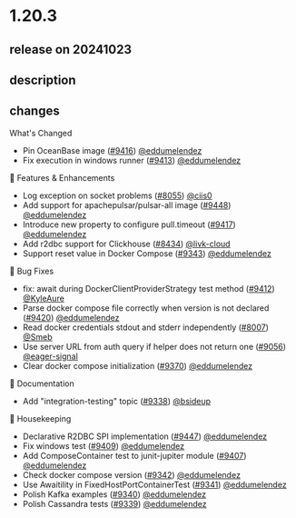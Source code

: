 # 1.20.3

## release on 20241023

## description

## changes

What's Changed

* Pin OceanBase image (<a class="issue-link js-issue-link" data-error-text="Failed to load title" data-id="2598544268" data-permission-text="Title is private" data-url="https://github.com/testcontainers/testcontainers-java/issues/9416" data-hovercard-type="pull_request" data-hovercard-url="/testcontainers/testcontainers-java/pull/9416/hovercard" href="https://github.com/testcontainers/testcontainers-java/pull/9416">#9416</a>) <a class="user-mention notranslate" data-hovercard-type="user" data-hovercard-url="/users/eddumelendez/hovercard" data-octo-click="hovercard-link-click" data-octo-dimensions="link_type:self" href="https://github.com/eddumelendez">@eddumelendez</a>
* Fix execution in windows runner (<a class="issue-link js-issue-link" data-error-text="Failed to load title" data-id="2593060981" data-permission-text="Title is private" data-url="https://github.com/testcontainers/testcontainers-java/issues/9413" data-hovercard-type="pull_request" data-hovercard-url="/testcontainers/testcontainers-java/pull/9413/hovercard" href="https://github.com/testcontainers/testcontainers-java/pull/9413">#9413</a>) <a class="user-mention notranslate" data-hovercard-type="user" data-hovercard-url="/users/eddumelendez/hovercard" data-octo-click="hovercard-link-click" data-octo-dimensions="link_type:self" href="https://github.com/eddumelendez">@eddumelendez</a>

🚀 Features & Enhancements

* Log exception on socket problems (<a class="issue-link js-issue-link" data-error-text="Failed to load title" data-id="2067168785" data-permission-text="Title is private" data-url="https://github.com/testcontainers/testcontainers-java/issues/8055" data-hovercard-type="pull_request" data-hovercard-url="/testcontainers/testcontainers-java/pull/8055/hovercard" href="https://github.com/testcontainers/testcontainers-java/pull/8055">#8055</a>) <a class="user-mention notranslate" data-hovercard-type="user" data-hovercard-url="/users/ciis0/hovercard" data-octo-click="hovercard-link-click" data-octo-dimensions="link_type:self" href="https://github.com/ciis0">@ciis0</a>
* Add support for apachepulsar/pulsar-all image (<a class="issue-link js-issue-link" data-error-text="Failed to load title" data-id="2603968417" data-permission-text="Title is private" data-url="https://github.com/testcontainers/testcontainers-java/issues/9448" data-hovercard-type="pull_request" data-hovercard-url="/testcontainers/testcontainers-java/pull/9448/hovercard" href="https://github.com/testcontainers/testcontainers-java/pull/9448">#9448</a>) <a class="user-mention notranslate" data-hovercard-type="user" data-hovercard-url="/users/eddumelendez/hovercard" data-octo-click="hovercard-link-click" data-octo-dimensions="link_type:self" href="https://github.com/eddumelendez">@eddumelendez</a>
* Introduce new property to configure pull.timeout (<a class="issue-link js-issue-link" data-error-text="Failed to load title" data-id="2598554395" data-permission-text="Title is private" data-url="https://github.com/testcontainers/testcontainers-java/issues/9417" data-hovercard-type="pull_request" data-hovercard-url="/testcontainers/testcontainers-java/pull/9417/hovercard" href="https://github.com/testcontainers/testcontainers-java/pull/9417">#9417</a>) <a class="user-mention notranslate" data-hovercard-type="user" data-hovercard-url="/users/eddumelendez/hovercard" data-octo-click="hovercard-link-click" data-octo-dimensions="link_type:self" href="https://github.com/eddumelendez">@eddumelendez</a>
* Add r2dbc support for Clickhouse (<a class="issue-link js-issue-link" data-error-text="Failed to load title" data-id="2178538314" data-permission-text="Title is private" data-url="https://github.com/testcontainers/testcontainers-java/issues/8434" data-hovercard-type="pull_request" data-hovercard-url="/testcontainers/testcontainers-java/pull/8434/hovercard" href="https://github.com/testcontainers/testcontainers-java/pull/8434">#8434</a>) <a class="user-mention notranslate" data-hovercard-type="user" data-hovercard-url="/users/livk-cloud/hovercard" data-octo-click="hovercard-link-click" data-octo-dimensions="link_type:self" href="https://github.com/livk-cloud">@livk-cloud</a>
* Support reset value in Docker Compose (<a class="issue-link js-issue-link" data-error-text="Failed to load title" data-id="2567538254" data-permission-text="Title is private" data-url="https://github.com/testcontainers/testcontainers-java/issues/9343" data-hovercard-type="pull_request" data-hovercard-url="/testcontainers/testcontainers-java/pull/9343/hovercard" href="https://github.com/testcontainers/testcontainers-java/pull/9343">#9343</a>) <a class="user-mention notranslate" data-hovercard-type="user" data-hovercard-url="/users/eddumelendez/hovercard" data-octo-click="hovercard-link-click" data-octo-dimensions="link_type:self" href="https://github.com/eddumelendez">@eddumelendez</a>

🐛 Bug Fixes

* fix: await during DockerClientProviderStrategy test method (<a class="issue-link js-issue-link" data-error-text="Failed to load title" data-id="2593058520" data-permission-text="Title is private" data-url="https://github.com/testcontainers/testcontainers-java/issues/9412" data-hovercard-type="pull_request" data-hovercard-url="/testcontainers/testcontainers-java/pull/9412/hovercard" href="https://github.com/testcontainers/testcontainers-java/pull/9412">#9412</a>) <a class="user-mention notranslate" data-hovercard-type="user" data-hovercard-url="/users/KyleAure/hovercard" data-octo-click="hovercard-link-click" data-octo-dimensions="link_type:self" href="https://github.com/KyleAure">@KyleAure</a>
* Parse docker compose file correctly when version is not declared (<a class="issue-link js-issue-link" data-error-text="Failed to load title" data-id="2603333685" data-permission-text="Title is private" data-url="https://github.com/testcontainers/testcontainers-java/issues/9420" data-hovercard-type="pull_request" data-hovercard-url="/testcontainers/testcontainers-java/pull/9420/hovercard" href="https://github.com/testcontainers/testcontainers-java/pull/9420">#9420</a>) <a class="user-mention notranslate" data-hovercard-type="user" data-hovercard-url="/users/eddumelendez/hovercard" data-octo-click="hovercard-link-click" data-octo-dimensions="link_type:self" href="https://github.com/eddumelendez">@eddumelendez</a>
* Read docker credentials stdout and stderr independently (<a class="issue-link js-issue-link" data-error-text="Failed to load title" data-id="2060088995" data-permission-text="Title is private" data-url="https://github.com/testcontainers/testcontainers-java/issues/8007" data-hovercard-type="pull_request" data-hovercard-url="/testcontainers/testcontainers-java/pull/8007/hovercard" href="https://github.com/testcontainers/testcontainers-java/pull/8007">#8007</a>) <a class="user-mention notranslate" data-hovercard-type="user" data-hovercard-url="/users/Smeb/hovercard" data-octo-click="hovercard-link-click" data-octo-dimensions="link_type:self" href="https://github.com/Smeb">@Smeb</a>
* Use server URL from auth query if helper does not return one (<a class="issue-link js-issue-link" data-error-text="Failed to load title" data-id="2443539093" data-permission-text="Title is private" data-url="https://github.com/testcontainers/testcontainers-java/issues/9056" data-hovercard-type="pull_request" data-hovercard-url="/testcontainers/testcontainers-java/pull/9056/hovercard" href="https://github.com/testcontainers/testcontainers-java/pull/9056">#9056</a>) <a class="user-mention notranslate" data-hovercard-type="user" data-hovercard-url="/users/eager-signal/hovercard" data-octo-click="hovercard-link-click" data-octo-dimensions="link_type:self" href="https://github.com/eager-signal">@eager-signal</a>
* Clear docker compose initialization (<a class="issue-link js-issue-link" data-error-text="Failed to load title" data-id="2577244587" data-permission-text="Title is private" data-url="https://github.com/testcontainers/testcontainers-java/issues/9370" data-hovercard-type="pull_request" data-hovercard-url="/testcontainers/testcontainers-java/pull/9370/hovercard" href="https://github.com/testcontainers/testcontainers-java/pull/9370">#9370</a>) <a class="user-mention notranslate" data-hovercard-type="user" data-hovercard-url="/users/eddumelendez/hovercard" data-octo-click="hovercard-link-click" data-octo-dimensions="link_type:self" href="https://github.com/eddumelendez">@eddumelendez</a>

📖 Documentation

* Add "integration-testing" topic (<a class="issue-link js-issue-link" data-error-text="Failed to load title" data-id="2562092698" data-permission-text="Title is private" data-url="https://github.com/testcontainers/testcontainers-java/issues/9338" data-hovercard-type="pull_request" data-hovercard-url="/testcontainers/testcontainers-java/pull/9338/hovercard" href="https://github.com/testcontainers/testcontainers-java/pull/9338">#9338</a>) <a class="user-mention notranslate" data-hovercard-type="user" data-hovercard-url="/users/bsideup/hovercard" data-octo-click="hovercard-link-click" data-octo-dimensions="link_type:self" href="https://github.com/bsideup">@bsideup</a>

🧹 Housekeeping

* Declarative R2DBC SPI implementation (<a class="issue-link js-issue-link" data-error-text="Failed to load title" data-id="2603894767" data-permission-text="Title is private" data-url="https://github.com/testcontainers/testcontainers-java/issues/9447" data-hovercard-type="pull_request" data-hovercard-url="/testcontainers/testcontainers-java/pull/9447/hovercard" href="https://github.com/testcontainers/testcontainers-java/pull/9447">#9447</a>) <a class="user-mention notranslate" data-hovercard-type="user" data-hovercard-url="/users/eddumelendez/hovercard" data-octo-click="hovercard-link-click" data-octo-dimensions="link_type:self" href="https://github.com/eddumelendez">@eddumelendez</a>
* Fix windows test (<a class="issue-link js-issue-link" data-error-text="Failed to load title" data-id="2589188769" data-permission-text="Title is private" data-url="https://github.com/testcontainers/testcontainers-java/issues/9409" data-hovercard-type="pull_request" data-hovercard-url="/testcontainers/testcontainers-java/pull/9409/hovercard" href="https://github.com/testcontainers/testcontainers-java/pull/9409">#9409</a>) <a class="user-mention notranslate" data-hovercard-type="user" data-hovercard-url="/users/eddumelendez/hovercard" data-octo-click="hovercard-link-click" data-octo-dimensions="link_type:self" href="https://github.com/eddumelendez">@eddumelendez</a>
* Add ComposeContainer test to junit-jupiter module (<a class="issue-link js-issue-link" data-error-text="Failed to load title" data-id="2587564995" data-permission-text="Title is private" data-url="https://github.com/testcontainers/testcontainers-java/issues/9407" data-hovercard-type="pull_request" data-hovercard-url="/testcontainers/testcontainers-java/pull/9407/hovercard" href="https://github.com/testcontainers/testcontainers-java/pull/9407">#9407</a>) <a class="user-mention notranslate" data-hovercard-type="user" data-hovercard-url="/users/eddumelendez/hovercard" data-octo-click="hovercard-link-click" data-octo-dimensions="link_type:self" href="https://github.com/eddumelendez">@eddumelendez</a>
* Check docker compose version (<a class="issue-link js-issue-link" data-error-text="Failed to load title" data-id="2567251493" data-permission-text="Title is private" data-url="https://github.com/testcontainers/testcontainers-java/issues/9342" data-hovercard-type="pull_request" data-hovercard-url="/testcontainers/testcontainers-java/pull/9342/hovercard" href="https://github.com/testcontainers/testcontainers-java/pull/9342">#9342</a>) <a class="user-mention notranslate" data-hovercard-type="user" data-hovercard-url="/users/eddumelendez/hovercard" data-octo-click="hovercard-link-click" data-octo-dimensions="link_type:self" href="https://github.com/eddumelendez">@eddumelendez</a>
* Use Awaitility in FixedHostPortContainerTest (<a class="issue-link js-issue-link" data-error-text="Failed to load title" data-id="2564964661" data-permission-text="Title is private" data-url="https://github.com/testcontainers/testcontainers-java/issues/9341" data-hovercard-type="pull_request" data-hovercard-url="/testcontainers/testcontainers-java/pull/9341/hovercard" href="https://github.com/testcontainers/testcontainers-java/pull/9341">#9341</a>) <a class="user-mention notranslate" data-hovercard-type="user" data-hovercard-url="/users/eddumelendez/hovercard" data-octo-click="hovercard-link-click" data-octo-dimensions="link_type:self" href="https://github.com/eddumelendez">@eddumelendez</a>
* Polish Kafka examples (<a class="issue-link js-issue-link" data-error-text="Failed to load title" data-id="2564685057" data-permission-text="Title is private" data-url="https://github.com/testcontainers/testcontainers-java/issues/9340" data-hovercard-type="pull_request" data-hovercard-url="/testcontainers/testcontainers-java/pull/9340/hovercard" href="https://github.com/testcontainers/testcontainers-java/pull/9340">#9340</a>) <a class="user-mention notranslate" data-hovercard-type="user" data-hovercard-url="/users/eddumelendez/hovercard" data-octo-click="hovercard-link-click" data-octo-dimensions="link_type:self" href="https://github.com/eddumelendez">@eddumelendez</a>
* Polish Cassandra tests (<a class="issue-link js-issue-link" data-error-text="Failed to load title" data-id="2564609466" data-permission-text="Title is private" data-url="https://github.com/testcontainers/testcontainers-java/issues/9339" data-hovercard-type="pull_request" data-hovercard-url="/testcontainers/testcontainers-java/pull/9339/hovercard" href="https://github.com/testcontainers/testcontainers-java/pull/9339">#9339</a>) <a class="user-mention notranslate" data-hovercard-type="user" data-hovercard-url="/users/eddumelendez/hovercard" data-octo-click="hovercard-link-click" data-octo-dimensions="link_type:self" href="https://github.com/eddumelendez">@eddumelendez</a>

